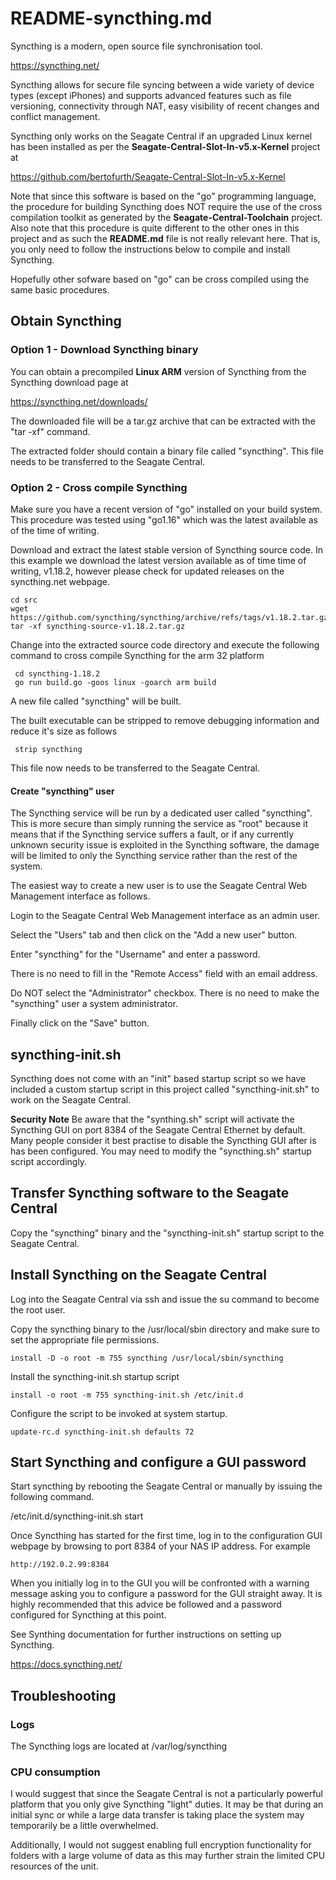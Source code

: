 # README-syncthing.md
Syncthing is a modern, open source file synchronisation tool.

https://syncthing.net/

Syncthing allows for secure file syncing between a wide variety
of device types (except iPhones) and supports advanced features 
such as file versioning, connectivity through NAT, easy visibility
of recent changes and conflict management.

Syncthing only works on the Seagate Central if an upgraded Linux
kernel has been installed as per the 
**Seagate-Central-Slot-In-v5.x-Kernel** project at

https://github.com/bertofurth/Seagate-Central-Slot-In-v5.x-Kernel

Note that since this software is based on the "go" programming
language, the procedure for building Syncthing does NOT require
the use of the cross compilation toolkit as generated by the
**Seagate-Central-Toolchain** project. Also note that this procedure
is quite different to the other ones in this project and as such
the **README.md** file is not really relevant here. That is,
you only need to follow the instructions below to compile and
install Syncthing.

Hopefully other sofware based on "go" can be cross compiled using
the same basic procedures.

## Obtain Syncthing
### Option 1 - Download Syncthing binary
You can obtain a precompiled **Linux ARM** version of Syncthing
from the Syncthing download page at

https://syncthing.net/downloads/

The downloaded file will be a tar.gz archive that can be extracted
with the "tar -xf" command. 

The extracted folder should contain a binary file called "syncthing".
This file needs to be transferred to the Seagate Central.

### Option 2 - Cross compile Syncthing
Make sure you have a recent version of "go" installed on your build 
system. This procedure was tested using "go1.16" which was the latest
available as of the time of writing.

Download and extract the latest stable version of Syncthing source
code. In this example we download the latest version available as of
time time of writing, v1.18.2, however please check for updated 
releases on the syncthing.net webpage.

    cd src
    wget https://github.com/syncthing/syncthing/archive/refs/tags/v1.18.2.tar.gz
    tar -xf syncthing-source-v1.18.2.tar.gz

Change into the extracted source code directory and execute the 
following command to cross compile Syncthing for the arm 32 
platform

     cd syncthing-1.18.2
     go run build.go -goos linux -goarch arm build

A new file called "syncthing" will be built. 

The built executable can be stripped to remove debugging information and
reduce it's size as follows

     strip syncthing
     
This file now needs to be transferred to the Seagate Central.

#### Create "syncthing" user
The Syncthing service will be run by a dedicated user called "syncthing".
This is more secure than simply running the service as "root" because 
it means that if the Syncthing service suffers a fault, or if any
currently unknown security issue is exploited in the Syncthing software,
the damage will be limited to only the Syncthing service rather than the
rest of the system.

The easiest way to create a new user is to use the Seagate Central Web
Management interface as follows.

Login to the Seagate Central Web Management interface as an admin
user.

Select the "Users" tab and then click on the "Add a new user" button.

Enter "syncthing" for the "Username" and enter a password. 

There is no need to fill in the "Remote Access" field with an email
address.

Do NOT select the "Administrator" checkbox. There is no need to make
the "syncthing" user a system administrator.

Finally click on the "Save" button.

## syncthing-init.sh
Syncthing does not come with an "init" based startup script so we 
have included a custom startup script in this project called
"syncthing-init.sh" to work on the Seagate Central.

**Security Note** Be aware that the "synthing.sh" script will activate
the Syncthing GUI on port 8384 of the Seagate Central Ethernet by default.
Many people consider it best practise to disable the Syncthing GUI
after is has been configured. You may need to modify the "syncthing.sh"
startup script accordingly.

## Transfer Syncthing software to the Seagate Central
Copy the "syncthing" binary and the "syncthing-init.sh" startup script
to the Seagate Central.

## Install Syncthing on the Seagate Central
Log into the Seagate Central via ssh and issue the su command to become
the root user.

Copy the syncthing binary to the /usr/local/sbin directory and make sure
to set the appropriate file permissions.

    install -D -o root -m 755 syncthing /usr/local/sbin/syncthing

Install the syncthing-init.sh startup script

    install -o root -m 755 syncthing-init.sh /etc/init.d

Configure the script to be invoked at system startup.

    update-rc.d syncthing-init.sh defaults 72

## Start Syncthing and configure a GUI password
Start syncthing by rebooting the Seagate Central or manually by issuing
the following command.

/etc/init.d/syncthing-init.sh start

Once Syncthing has started for the first time, log in to the configuration 
GUI webpage by browsing to port 8384 of your NAS IP address. For example

    http://192.0.2.99:8384

When you initially log in to the GUI you will be confronted with a warning
message asking you to configure a password for the GUI straight away. It
is highly recommended that this advice be followed and a password 
configured for Syncthing at this point.

See Synthing documentation for further instructions on setting up
Syncthing.

https://docs.syncthing.net/

## Troubleshooting
### Logs
The Syncthing logs are located at /var/log/syncthing

### CPU consumption
I would suggest that since the Seagate Central is not a particularly powerful
platform that you only give Syncthing "light" duties. It may be that during
an initial sync or while a large data transfer is taking place the system may
temporarily be a little overwhelmed.

Additionally, I would not suggest enabling full encryption functionality
for folders with a large volume of data as this may further strain the limited
CPU resources of the unit.

